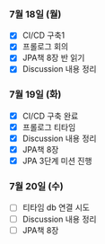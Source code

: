 ### 7월 18일 (월)
- [x] CI/CD 구축1
- [x] 프롤로그 회의 
- [x] JPA책 8장 반 읽기 
- [x] Discussion 내용 정리

### 7월 19일 (화)
- [x] CI/CD 구축 완료
- [x] 프롤로그 티타임
- [x] Discussion 내용 정리
- [x] JPA책 8장
- [x] JPA 3단계 미션 진행 

### 7월 20일 (수)
- [ ] 티타임 db 연결 시도
- [ ] Discussion 내용 정리
- [ ] JPA책 8장
